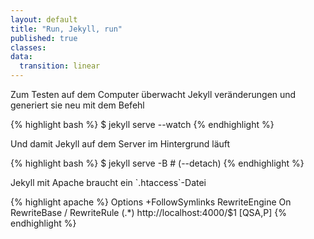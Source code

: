 ```yaml
---
layout: default
title: "Run, Jekyll, run"
published: true
classes:
data:
  transition: linear
---
```


Zum Testen auf dem Computer überwacht Jekyll veränderungen und generiert sie neu mit dem Befehl

{% highlight bash %}
$ jekyll serve --watch
{% endhighlight %}

<div markdown="1" class="fragment">
Und damit Jekyll auf dem Server im Hintergrund läuft

{% highlight bash %}
$ jekyll serve -B # (--detach)
{% endhighlight %}
</div>
<div markdown="1" class="fragment">
Jekyll mit Apache braucht ein `.htaccess`-Datei

{% highlight apache %}
<IfModule mod_rewrite.c>
    Options +FollowSymlinks
    RewriteEngine On
    RewriteBase /
    RewriteRule (.*) http://localhost:4000/$1 [QSA,P]
</IfModule>
{% endhighlight %}
</div>

